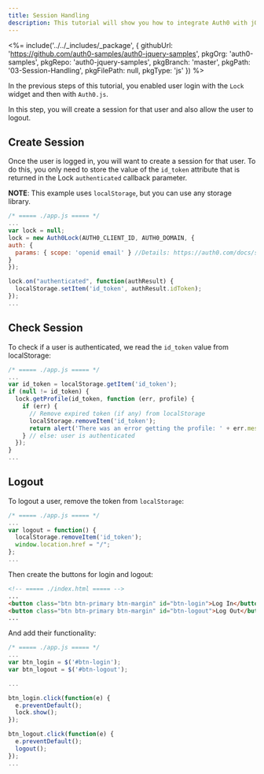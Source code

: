 ```yaml
---
title: Session Handling
description: This tutorial will show you how to integrate Auth0 with jQuery to add session handling and logout to your web app.
---
```


<%= include('../../_includes/_package', {
  githubUrl: 'https://github.com/auth0-samples/auth0-jquery-samples',
  pkgOrg: 'auth0-samples',
  pkgRepo: 'auth0-jquery-samples',
  pkgBranch: 'master',
  pkgPath: '03-Session-Handling',
  pkgFilePath: null,
  pkgType: 'js'
}) %>

In the previous steps of this tutorial, you enabled user login with the `Lock` widget and then with `Auth0.js`.

In this step, you will create a session for that user and also allow the user to logout.

## Create Session

Once the user is logged in, you will want to create a session for that user. To do this, you only need to store the value of the `id_token` attribute that is returned in the Lock `authenticated` callback parameter.

**NOTE**: This example uses `localStorage`, but you can use any storage library.

```javascript
/* ===== ./app.js ===== */
...
var lock = null;
lock = new Auth0Lock(AUTH0_CLIENT_ID, AUTH0_DOMAIN, {
auth: {
  params: { scope: 'openid email' } //Details: https://auth0.com/docs/scopes
}
});

lock.on("authenticated", function(authResult) {
  localStorage.setItem('id_token', authResult.idToken);
});
...
```

## Check Session

To check if a user is authenticated, we read the `id_token` value from localStorage:

```javascript
/* ===== ./app.js ===== */
...
var id_token = localStorage.getItem('id_token');
if (null != id_token) {
  lock.getProfile(id_token, function (err, profile) {
    if (err) {
      // Remove expired token (if any) from localStorage
      localStorage.removeItem('id_token');
      return alert('There was an error getting the profile: ' + err.message);
    } // else: user is authenticated
  });
}
...
```

## Logout

To logout a user, remove the token from `localStorage`:

```javascript
/* ===== ./app.js ===== */
...
var logout = function() {
  localStorage.removeItem('id_token');
  window.location.href = "/";
};
...
```

Then create the buttons for login and logout:

```html
<!-- ===== ./index.html ===== -->
...
<button class="btn btn-primary btn-margin" id="btn-login">Log In</button>
<button class="btn btn-primary btn-margin" id="btn-logout">Log Out</button>
...
```

And add their functionality:

```javascript
/* ===== ./app.js ===== */
...
var btn_login = $('#btn-login');
var btn_logout = $('#btn-logout');

...

btn_login.click(function(e) {
  e.preventDefault();
  lock.show();
});

btn_logout.click(function(e) {
  e.preventDefault();
  logout();
});
...
```
